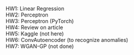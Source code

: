 HW1: Linear Regression  
HW2: Perceptron  
HW3: Perceptron (PyTorch)  
HW4: Review on article  
HW5: Kaggle (not here)  
HW6: ConvAutoencoder (to recognize anomalies)  
HW7: WGAN-GP (not done)  